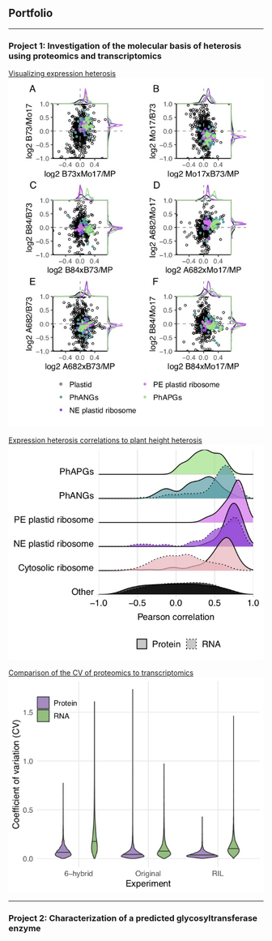 ## Portfolio
---
### Project 1: Investigation of the molecular basis of heterosis using proteomics and transcriptomics

[Visualizing expression heterosis](/ExpressionHeterosis)
<img src="images/tmt.6H.plastid.jpg?raw=true"/>

[Expression heterosis correlations to plant height heterosis](/Correlations)
<img src="images/tmt.cpm.RIL.6H.Hyb2MP.cor.densities.jpg?raw=true"/>

[Comparison of the CV of proteomics to transcriptomics](/CV)
<img src="images/CV.jpg?raw=true"/>

---
### Project 2: Characterization of a predicted glycosyltransferase enzyme

